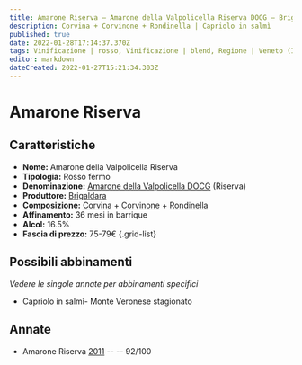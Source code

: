 ```yaml
---
title: Amarone Riserva – Amarone della Valpolicella Riserva DOCG – Brigaldara – Veneto (IT) – 75-79€ – 5★
description: Corvina + Corvinone + Rondinella | Capriolo in salmì
published: true
date: 2022-01-28T17:14:37.370Z
tags: Vinificazione | rosso, Vinificazione | blend, Regione | Veneto (IT), Vinificazione | fermo, Prezzi | 75-79€, Vitigni | Corvina, Vitigni | Rondinella, Vitigni | Corvinone, Alimento | capriolo, Aromatizzazione | in salmì
editor: markdown
dateCreated: 2022-01-27T15:21:34.303Z
---
```


# Amarone Riserva

## Caratteristiche
- **Nome:** <span class="nome">Amarone della Valpolicella Riserva</span>
- **Tipologia:** Rosso fermo
- **Denominazione:** <span class="denominazione">[Amarone della Valpolicella DOCG](/denominazioni/Italia/Veneto/DOCG/Amarone-della-Valpolicella)</span> (Riserva)
- **Produttore:** <span class="cantina">[Brigaldara](/produttori/Italia/Veneto/Brigaldara)</span> 
- **Composizione:** [Corvina](/vitigni/Italia/bacca-nera/corvina) + [Corvinone](/vitigni/Italia/bacca-nera/corvinone) + [Rondinella](/vitigni/Italia/bacca-nera/rondinella)
- **Affinamento:** 36 mesi in barrique
- **Alcol:** 16.5%
- **Fascia di prezzo:** 75-79€
{.grid-list}

## Possibili abbinamenti
*Vedere le singole annate per abbinamenti specifici*

- Capriolo in salmì- Monte Veronese stagionato

## Annate
- Amarone Riserva [2011](vini/Italia/Veneto/Brigaldara/Amarone-Riserva/2011) -- <span class="star-5"></span> -- 92/100
